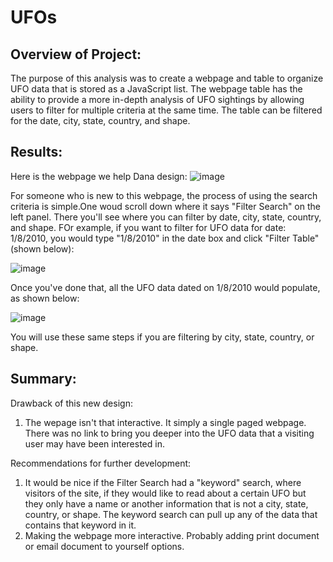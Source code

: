 # UFOs

## Overview of Project: 
The purpose of this analysis was to create a webpage and table to organize UFO data that is stored as a JavaScript list. The webpage table has the ability to provide a more in-depth analysis of UFO sightings by allowing users to filter for multiple criteria at the same time. The table can be filtered for the date, city, state, country, and shape.


## Results: 
Here is the webpage we help Dana design:
![image](https://user-images.githubusercontent.com/78320504/163094583-dd317df0-551c-4192-b40a-94a52a06fda0.png)

For someone who is new to this webpage, the process of using the search criteria is simple.One woud scroll down where it says "Filter Search" on the left panel. There you'll see where you can filter by date, city, state, country, and shape. FOr example, if you want to filter for UFO data for date: 1/8/2010, you would type "1/8/2010" in the date box and click "Filter Table" (shown below):

![image](https://user-images.githubusercontent.com/78320504/163095168-f3a4f792-e87b-4d1f-81bb-d2ee30cab8a6.png)

Once you've done that, all the UFO data dated on 1/8/2010 would populate, as shown below:

![image](https://user-images.githubusercontent.com/78320504/163095428-c068af1a-fd12-44fa-a9b7-e64f55ffb264.png)

You will use these same steps if you are filtering by city, state, country, or shape.

## Summary: 
Drawback of this new design:
1. The wepage isn't that interactive. It simply a single paged webpage. There was no link to bring you deeper into the UFO data that a visiting user may have been interested in. 

Recommendations for further development:
1. It would be nice if the Filter Search had a "keyword" search, where visitors of the site, if they would like to read about a certain UFO but they only have a name or another information that is not a city, state, country, or shape. The keyword search can pull up any of the data that contains that keyword in it.
2. Making the webpage more interactive. Probably adding print document or email document to yourself options.
